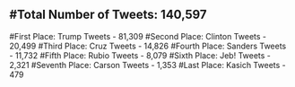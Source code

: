 #Total Number of Tweets: 140,597 
---
#First Place: Trump Tweets - 81,309
#Second Place: Clinton Tweets - 20,499
#Third Place: Cruz Tweets - 14,826
#Fourth Place: Sanders Tweets - 11,732
#Fifth Place: Rubio Tweets - 8,079
#Sixth Place: Jeb! Tweets - 2,321
#Seventh Place: Carson Tweets - 1,353
#Last Place: Kasich Tweets - 479
